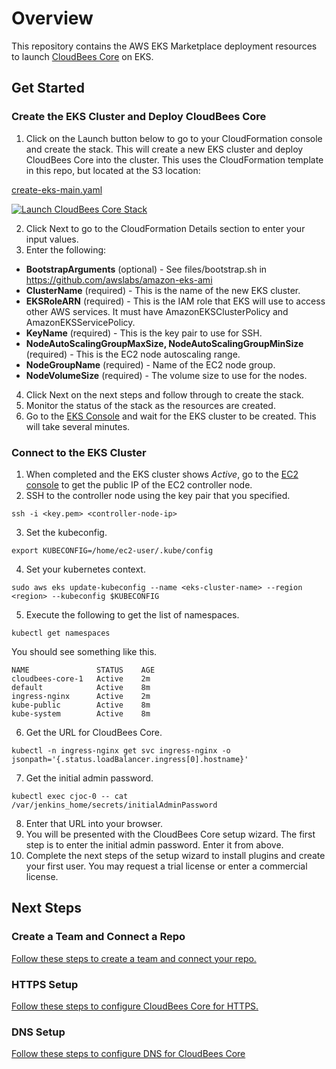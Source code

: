 # Overview

This repository contains the AWS EKS Marketplace deployment resources to launch [CloudBees Core](https://www.cloudbees.com/products/cloudbees-core) on EKS. 

## Get Started

### Create the EKS Cluster and Deploy CloudBees Core

1. Click on the Launch button below to go to your CloudFormation console and create the stack. This will create a new EKS cluster and deploy CloudBees Core into the cluster. This uses the CloudFormation template in this repo, but located at the S3 location:

[create-eks-main.yaml](https://s3.amazonaws.com/core-aws-launcher/create-eks-main.yaml)

<a href="https://console.aws.amazon.com/cloudformation/home#/stacks/new?stackName=cloudbees-core-1&amp;templateURL=https://s3.amazonaws.com/core-aws-launcher/create-eks-main.yaml"><img alt="Launch CloudBees Core Stack" src="https://s3.amazonaws.com/cloudformation-examples/cloudformation-launch-stack.png"></a>

2. Click Next to go to the CloudFormation Details section to enter your input values.
3. Enter the following:

* **BootstrapArguments** (optional) - See files/bootstrap.sh in https://github.com/awslabs/amazon-eks-ami
* **ClusterName** (required) - This is the name of the new EKS cluster.
* **EKSRoleARN** (required) - This is the IAM role that EKS will use to access other AWS services. It must have AmazonEKSClusterPolicy and AmazonEKSServicePolicy.
* **KeyName** (required) - This is the key pair to use for SSH.
* **NodeAutoScalingGroupMaxSize, NodeAutoScalingGroupMinSize** (required) - This is the EC2 node autoscaling range.
* **NodeGroupName** (required) - Name of the EC2 node group.
* **NodeVolumeSize** (required) - The volume size to use for the nodes.

4. Click Next on the next steps and follow through to create the stack.
5. Monitor the status of the stack as the resources are created.
6. Go to the [EKS Console](https://console.aws.amazon.com/eks/) and wait for the EKS cluster to be created. This will take several minutes.

### Connect to the EKS Cluster
1. When completed and the EKS cluster shows *Active*, go to the [EC2 console](https://console.aws.amazon.com/ec2) to get the public IP of the EC2 controller node.
2. SSH to the controller node using the key pair that you specified.

`ssh -i <key.pem> <controller-node-ip>`

3. Set the kubeconfig.

`export KUBECONFIG=/home/ec2-user/.kube/config`

4. Set your kubernetes context.

`sudo aws eks update-kubeconfig --name <eks-cluster-name> --region <region> --kubeconfig $KUBECONFIG`

5. Execute the following to get the list of namespaces.

`kubectl get namespaces`

You should see something like this.

```
NAME               STATUS    AGE
cloudbees-core-1   Active    2m
default            Active    8m
ingress-nginx      Active    2m
kube-public        Active    8m
kube-system        Active    8m
```

6. Get the URL for CloudBees Core.

`kubectl -n ingress-nginx get svc ingress-nginx -o jsonpath='{.status.loadBalancer.ingress[0].hostname}'`

7. Get the initial admin password.

`kubectl exec cjoc-0 -- cat /var/jenkins_home/secrets/initialAdminPassword`

8. Enter that URL into your browser.
9. You will be presented with the CloudBees Core setup wizard. The first step is to enter the initial admin password. Enter it from above.
10. Complete the next steps of the setup wizard to install plugins and create your first user. You may request a trial license or enter a commercial license.

## Next Steps
### Create a Team and Connect a Repo
[Follow these steps to create a team and connect your repo.](https://go.cloudbees.com/docs/cloudbees-core/cloud-admin-guide/getting-started/#)

### HTTPS Setup
[Follow these steps to configure CloudBees Core for HTTPS.](https://go.cloudbees.com/docs/cloudbees-core/cloud-install-guide/eks-install/#_https_setup)

### DNS Setup
[Follow these steps to configure DNS for CloudBees Core](https://go.cloudbees.com/docs/cloudbees-core/cloud-install-guide/eks-install/#_dns_record)